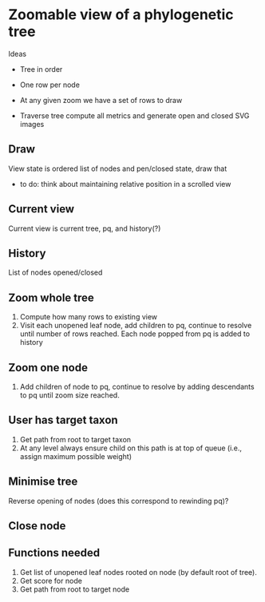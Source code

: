 # Zoomable view of a phylogenetic tree

Ideas

- Tree in order
- One row per node
- At any given zoom we have a set of rows to draw

- Traverse tree compute all metrics and generate open and closed SVG images


## Draw

View state is ordered list of nodes and pen/closed state, draw that 
- to do: think about maintaining relative position in a scrolled view 

## Current view

Current view is current tree, pq, and history(?)

## History

List of nodes opened/closed

## Zoom whole tree

1. Compute how many rows to existing view 
2. Visit each unopened leaf node, add children to pq, continue to resolve until number of rows reached. Each node popped from pq is added to history

## Zoom one node

1. Add children of node to pq, continue to resolve by adding descendants to pq until zoom size reached.

## User has target taxon

1. Get path from root to target taxon
2. At any level always ensure child on this path is at top of queue (i.e., assign maximum possible weight)

## Minimise tree

Reverse opening of nodes (does this correspond to rewinding pq)?

## Close node

## Functions needed

1. Get list of unopened leaf nodes rooted on node (by default root of tree).
2. Get score for node
3. Get path from root to target node

